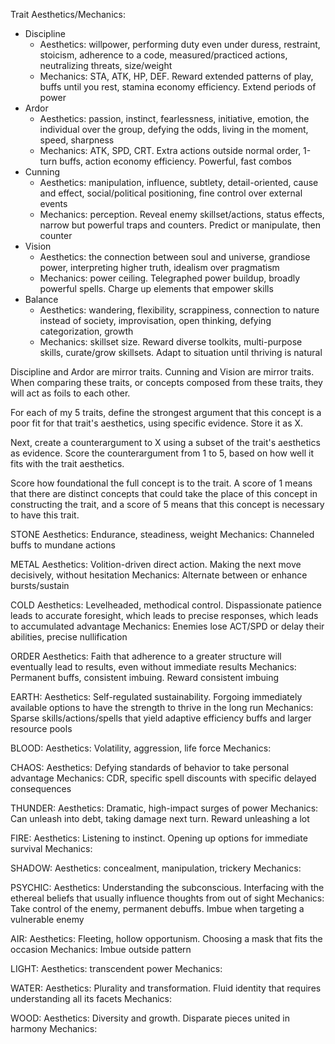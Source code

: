 Trait Aesthetics/Mechanics: 
- Discipline 
	- Aesthetics: willpower, performing duty even under duress, restraint, stoicism, adherence to a code, measured/practiced actions, neutralizing threats, size/weight
    - Mechanics: STA, ATK, HP, DEF. Reward extended patterns of play, buffs until you rest, stamina economy efficiency. Extend periods of power
- Ardor 
	- Aesthetics: passion, instinct, fearlessness, initiative, emotion, the individual over the group, defying the odds, living in the moment, speed, sharpness
	- Mechanics: ATK, SPD, CRT. Extra actions outside normal order, 1-turn buffs, action economy efficiency. Powerful, fast combos 
- Cunning 
	- Aesthetics: manipulation, influence, subtlety, detail-oriented, cause and effect, social/political positioning, fine control over external events
	- Mechanics: perception. Reveal enemy skillset/actions, status effects, narrow but powerful traps and counters. Predict or manipulate, then counter 
- Vision 
	- Aesthetics: the connection between soul and universe, grandiose power, interpreting higher truth, idealism over pragmatism
	- Mechanics: power ceiling. Telegraphed power buildup, broadly powerful spells. Charge up elements that empower skills
- Balance 
	- Aesthetics: wandering, flexibility, scrappiness, connection to nature instead of society, improvisation, open thinking, defying categorization, growth
	- Mechanics: skillset size. Reward diverse toolkits, multi-purpose skills, curate/grow skillsets. Adapt to situation until thriving is natural
  
Discipline and Ardor are mirror traits. Cunning and Vision are mirror traits. When comparing these traits, or concepts composed from these traits, they will act as foils to each other.

For each of my 5 traits, define the strongest argument that this concept is a poor fit for that trait's aesthetics, using specific evidence. Store it as X.

Next, create a counterargument to X using a subset of the trait's aesthetics as evidence. Score the counterargument from 1 to 5, based on how well it fits with the trait aesthetics.

Score how foundational the full concept is to the trait. A score of 1 means that there are distinct concepts that could take the place of this concept in constructing the trait, and a score of 5 means that this concept is necessary to have this trait.

STONE
Aesthetics: Endurance, steadiness, weight
Mechanics: Channeled buffs to mundane actions

METAL
Aesthetics: Volition-driven direct action. Making the next move decisively, without hesitation
Mechanics: Alternate between or enhance bursts/sustain

COLD
Aesthetics: Levelheaded, methodical control. Dispassionate patience leads to accurate foresight, which leads to precise responses, which leads to accumulated advantage
Mechanics: Enemies lose ACT/SPD or delay their abilities, precise nullification

ORDER
Aesthetics: Faith that adherence to a greater structure will eventually lead to results, even without immediate results
Mechanics: Permanent buffs, consistent imbuing. Reward consistent imbuing

EARTH:
Aesthetics: Self-regulated sustainability. Forgoing immediately available options to have the strength to thrive in the long run
Mechanics: Sparse skills/actions/spells that yield adaptive efficiency buffs and larger resource pools

BLOOD:
Aesthetics: Volatility, aggression, life force
Mechanics: 

CHAOS:
Aesthetics: Defying standards of behavior to take personal advantage
Mechanics: CDR, specific spell discounts with specific delayed consequences

THUNDER:
Aesthetics: Dramatic, high-impact surges of power
Mechanics: Can unleash into debt, taking damage next turn. Reward unleashing a lot

FIRE: 
Aesthetics: Listening to instinct. Opening up options for immediate survival
Mechanics:

SHADOW:
Aesthetics: concealment, manipulation, trickery
Mechanics:

PSYCHIC:
Aesthetics: Understanding the subconscious. Interfacing with the ethereal beliefs that usually influence thoughts from out of sight
Mechanics: Take control of the enemy, permanent debuffs. Imbue when targeting a vulnerable enemy

AIR:
Aesthetics: Fleeting, hollow opportunism. Choosing a mask that fits the occasion
Mechanics: Imbue outside pattern

LIGHT:
Aesthetics: transcendent power
Mechanics:

WATER:
Aesthetics: Plurality and transformation. Fluid identity that requires understanding all its facets
Mechanics:

WOOD:
Aesthetics: Diversity and growth. Disparate pieces united in harmony
Mechanics: